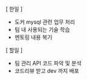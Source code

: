 [ 한일 ]
*  도커 mysql 관련 업무 처리
* 팀 내 사용되는 기술 학습
* 멘토링 내용 복기 

[ 할일 ]
* 팀 관리 API 코드 파악 및 분석
* 코드리뷰 받고 dev 까지 배포
